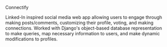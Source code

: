 Connectify

Linked-In inspired social media web app allowing users to engage through making posts/comments, customizing their profile, voting, and making connections. Worked with Django's object-based database representation to make queries, map necessary information to users, and make dynamic modifications to profiles.
